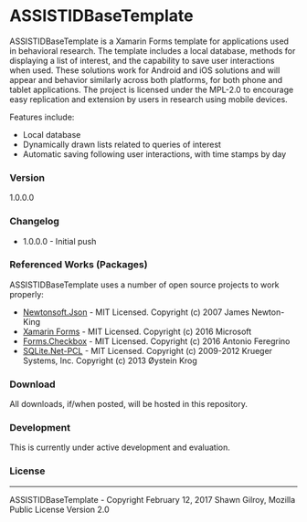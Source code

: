 # ASSISTIDBaseTemplate
ASSISTIDBaseTemplate is a Xamarin Forms template for applications used in behavioral research. The template includes a local database, methods for displaying a list of interest, and the capability to save user interactions when used. These solutions work for Android and iOS solutions and will appear and behavior similarly across both platforms, for both phone and tablet applications.  The project is licensed under the MPL-2.0 to encourage easy replication and extension by users in research using mobile devices.

Features include:
  - Local database
  - Dynamically drawn lists related to queries of interest
  - Automatic saving following user interactions, with time stamps by day
  
### Version
1.0.0.0

### Changelog
 * 1.0.0.0 - Initial push

### Referenced Works (Packages)
ASSISTIDBaseTemplate uses a number of open source projects to work properly:
* [Newtonsoft.Json](https://github.com/JamesNK/Newtonsoft.Json) - MIT Licensed. Copyright (c) 2007 James Newton-King 
* [Xamarin Forms](https://github.com/xamarin/Xamarin.Forms) - MIT Licensed. Copyright (c) 2016 Microsoft
* [Forms.Checkbox](https://github.com/messier16/Forms.Checkbox) - MIT Licensed. Copyright (c) 2016 Antonio Feregrino
* [SQLite.Net-PCL](https://github.com/oysteinkrog/SQLite.Net-PCL) - MIT Licensed. Copyright (c) 2009-2012 Krueger Systems, Inc. Copyright (c) 2013 Øystein Krog

### Download
All downloads, if/when posted, will be hosted in this repository. 

### Development
This is currently under active development and evaluation.

### License
----
ASSISTIDBaseTemplate - Copyright February 12, 2017 Shawn Gilroy, Mozilla Public License Version 2.0
